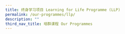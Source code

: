 ```yaml
---
title: 终身学习项目 Learning for Life Programme (LLP)
permalink: /our-programmes/llp/
description: ""
third_nav_title: 培群课程 Our Programmes
---
```



